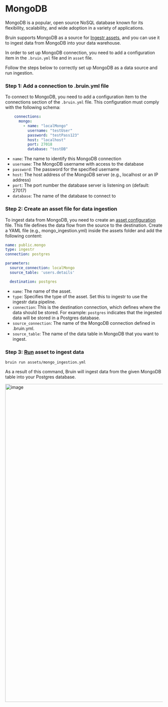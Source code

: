 # MongoDB
MongoDB is a popular, open source NoSQL database known for its flexibility, scalability, and wide adoption in a variety of applications.

Bruin supports MongoDB as a source for [Ingestr assets](/assets/ingestr), and you can use it to ingest data from MongoDB into your data warehouse. 

In order to set up MongoDB connection, you need to add a configuration item in the `.bruin.yml` file and in `asset` file.

Follow the steps below to correctly set up MongoDB as a data source and run ingestion.

### Step 1: Add a connection to .bruin.yml file
To connect to MongoDB, you need to add a configuration item to the connections section of the `.bruin.yml` file. This configuration must comply with the following schema:
```yaml
    connections:
      mongo:
        - name: "localMongo"
          username: "testUser"
          password: "testPass123"
          host: "localhost"
          port: 27018
          database: "testDB"
```
- `name`: The name to identify this MongoDB connection
- `username`: The MongoDB username with access to the database
- `password`: The password for the specified username
- `host`: The host address of the MongoDB server (e.g., localhost or an IP address)
- `port`: The port number the database server is listening on (default: 27017)
- `database`:  The name of the database to connect to

### Step 2: Create an asset file for data ingestion

To ingest data from MongoDB, you need to create an [asset configuration](/assets/ingestr#asset-structure) file. This file defines the data flow from the source to the destination. Create a YAML file (e.g., mongo_ingestion.yml) inside the assets folder and add the following content:

```yaml
name: public.mongo
type: ingestr
connection: postgres

parameters:
  source_connection: localMongo
  source_table: 'users.details'

  destination: postgres
```
- `name`: The name of the asset.
- `type`: Specifies the type of the asset. Set this to ingestr to use the ingestr data pipeline.
- `connection`: This is the destination connection, which defines where the data should be stored. For example: `postgres` indicates that the ingested data will be stored in a Postgres database.
- `source_connection`: The name of the MongoDB connection defined in .bruin.yml.
- `source_table`: The name of the data table in MongoDB that you want to ingest.

### Step 3: [Run](/commands/run) asset to ingest data
```     
bruin run assets/mongo_ingestion.yml
```
As a result of this command, Bruin will ingest data from the given MongoDB table into your Postgres database.

<img width="1017" alt="image" src="https://github.com/user-attachments/assets/2bad9131-baa1-4f20-8e3d-eed4329e7f90">


